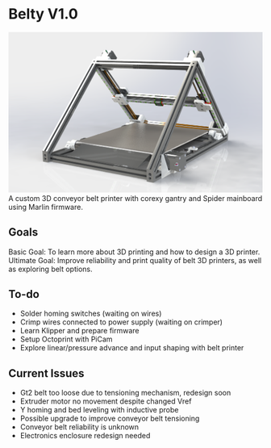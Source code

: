 # Belty V1.0
![Belty V1.0](./images/beltyv1.png)
A custom 3D conveyor belt printer with corexy gantry and Spider mainboard using Marlin firmware. 

## Goals
Basic Goal: To learn more about 3D printing and how to design a 3D printer. 
Ultimate Goal: Improve reliability and print quality of belt 3D printers, as well as exploring belt options. 

## To-do
- Solder homing switches (waiting on wires)
- Crimp wires connected to power supply (waiting on crimper)
- Learn Klipper and prepare firmware
- Setup Octoprint with PiCam
- Explore linear/pressure advance and input shaping with belt printer

## Current Issues
- Gt2 belt too loose due to tensioning mechanism, redesign soon
- Extruder motor no movement despite changed Vref
- Y homing and bed leveling with inductive probe
- Possible upgrade to improve conveyor belt tensioning
- Conveyor belt reliability is unknown
- Electronics enclosure redesign needed